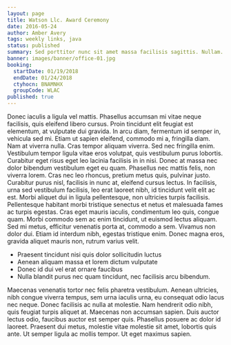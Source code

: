 ```yaml
---
layout: page
title: Watson Llc. Award Ceremony
date: 2016-05-24
author: Amber Avery
tags: weekly links, java
status: published
summary: Sed porttitor nunc sit amet massa facilisis sagittis. Nullam.
banner: images/banner/office-01.jpg
booking:
  startDate: 01/19/2018
  endDate: 01/24/2018
  ctyhocn: BNAMNHX
  groupCode: WLAC
published: true
---
```

Donec iaculis a ligula vel mattis. Phasellus accumsan mi vitae neque facilisis, quis eleifend libero cursus. Proin tincidunt elit feugiat est elementum, at vulputate dui gravida. In arcu diam, fermentum id semper in, vehicula sed mi. Etiam ut sapien eleifend, commodo mi a, fringilla diam. Nam at viverra nulla. Cras tempor aliquam viverra. Sed nec fringilla enim. Vestibulum tempor ligula vitae eros volutpat, quis vestibulum purus lobortis. Curabitur eget risus eget leo lacinia facilisis in in nisi.
Donec at massa nec dolor bibendum vestibulum eget eu quam. Phasellus nec mattis felis, non viverra lorem. Cras nec leo rhoncus, pretium metus quis, pulvinar justo. Curabitur purus nisl, facilisis in nunc at, eleifend cursus lectus. In facilisis, urna sed vestibulum facilisis, leo erat laoreet nibh, id tincidunt velit elit ac est. Morbi aliquet dui in ligula pellentesque, non ultricies turpis facilisis. Pellentesque habitant morbi tristique senectus et netus et malesuada fames ac turpis egestas. Cras eget mauris iaculis, condimentum leo quis, congue quam. Morbi commodo sem ac enim tincidunt, ut euismod lectus aliquam. Sed mi metus, efficitur venenatis porta at, commodo a sem. Vivamus non dolor dui. Etiam id interdum nibh, egestas tristique enim. Donec magna eros, gravida aliquet mauris non, rutrum varius velit.

* Praesent tincidunt nisi quis dolor sollicitudin luctus
* Aenean aliquam massa et lorem dictum vulputate
* Donec id dui vel erat ornare faucibus
* Nulla blandit purus nec quam tincidunt, nec facilisis arcu bibendum.

Maecenas venenatis tortor nec felis pharetra vestibulum. Aenean ultricies, nibh congue viverra tempus, sem urna iaculis urna, eu consequat odio lacus nec neque. Donec facilisis ac nulla at molestie. Nam hendrerit odio nibh, quis feugiat turpis aliquet at. Maecenas non accumsan sapien. Duis auctor lectus odio, faucibus auctor est semper quis. Phasellus posuere ac dolor id laoreet. Praesent dui metus, molestie vitae molestie sit amet, lobortis quis ante. Ut semper ligula ac mollis tempor. Ut eget maximus sapien.
